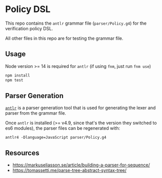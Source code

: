<!--
 Copyright IBM Corp. All Rights Reserved.

 SPDX-License-Identifier: CC-BY-4.0
 -->
# Policy DSL

This repo contains the `antlr` grammar file (`parser/Policy.g4`) for the verification policy DSL.

All other files in this repo are for testing the grammar file.

## Usage

Node version >= 14 is required for `antlr` (if using `fnm`, just run `fnm use`)

```bash
npm install
npm test
```

## Parser Generation

[`antlr`](https://www.antlr.org/) is a parser generation tool that is used for generating the lexer and parser from the grammar file.

Once `antlr` is installed (>= v4.9, since that's the version they switched to es6 modules), the parser files can be regenerated with:

`antlr4 -Dlanguage=JavaScript parser/Policy.g4`

## Resources

- https://markuseliasson.se/article/building-a-parser-for-sequence/
- https://tomassetti.me/parse-tree-abstract-syntax-tree/
